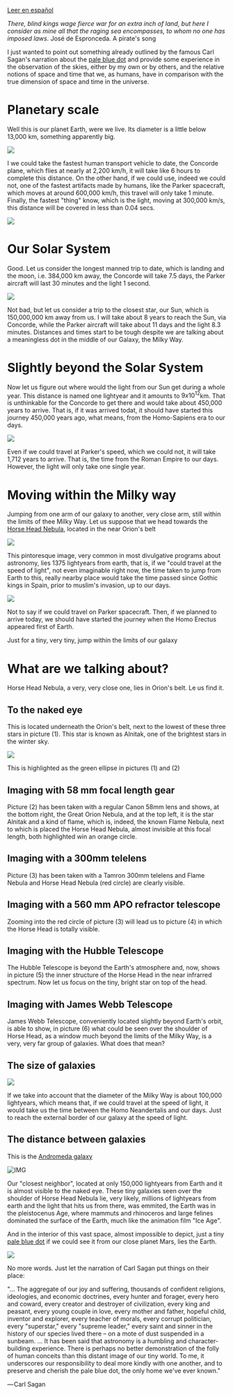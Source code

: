 [Leer en español](./Relatividad.md)

*There, blind kings wage fierce war for an extra inch of land, but here I consider as mine all that the raging sea encompasses, to whom no one has imposed laws.*
José de Espronceda. A pirate's song



I just wanted to point out something already outlined by the famous Carl Sagan's narration about the [pale blue dot](https://en.wikipedia.org/wiki/Pale_Blue_Dot) and provide some experience in the observation of the skies, either by my own or by others, and the relative notions of space and time that we, as humans, have in comparison with the true dimension of space and time in the universe.


# Planetary scale

Well this is our planet Earth, were we live. Its diameter is a little below 13,000 km, something apparently big. 

![](Pics/earth.jpg)

I we could take the fastest human transport vehicle to date, the Concorde plane, which flies at nearly at 2,200 km/h, it will take like 6 hours to complete this distance. On the other hand, if we could use, indeed we could not, one of the fastest artifacts made by humans, like the Parker spacecraft, which moves at around 600,000 km/h, this travel will only take 1 minute. Finally, the fastest "thing" know, which is the light, moving at 300,000 km/s, this distance will be covered in less than 0.04 secs. 

![](Pics/earth-and-moon.jpg)

# Our Solar System

Good. Let us consider the longest manned trip to date, which is landing and the moon, i.e. 384,000 km away, the Concorde will take 7.5 days, the Parker aircraft will last 30 minutes and the light 1 second.

![](Pics/earth-and-sun.jpg)

Not bad, but let us consider a trip to the closest star, our Sun, which is 150,000,000 km away from us. I will take about 8 years to reach the Sun, via Concorde, while the Parker aircraft will take about 11 days and the light 8.3 minutes. Distances and times start to be tough despite we are talking about a meaningless dot in the middle of our Galaxy, the Milky Way.  

# Slightly beyond the Solar System

Now let us figure out where would the light from our Sun get during a whole year. This distance is named one lightyear and it amounts to $9x10^{12}$km. That is unthinkable for the Concorde to get there and would take about 450,000 years to arrive. That is, if it was arrived todat, it should have started this journey 450,000 years ago, what means, from the Homo-Sapiens era to our days.

![](Pics/Oortcloud.jpg)

Even if we could travel at Parker's speed, which we could not, it will take 1,712 years to arrive. That is, the time from the Roman Empire to our days. However, the light will only take one single year.


# Moving within the Milky way

Jumping from one arm of our galaxy to another, very close arm, still within the limits of thee Milky Way. Let us suppose that we head towards the [Horse Head Nebula](./Horse_Head_nebula.md), located in the near Orion's belt

![](Pics/HorseHead.jpg)

This pintoresque image, very common in most divulgative programs about astronomy, lies 1375 lightyears from earth, that is, if we "could travel at the speed of light", not even imaginable right now, the time taken to jump from Earth to this, really nearby place would take the time passed since Gothic kings in Spain, prior to muslim's invasion, up to our days. 

![](Pics/EarthOrion.jpg)

Not to say if we could travel on Parker spacecraft. Then, if we planned to arrive today, we should have started the journey when the Homo Erectus appeared first of Earth.

Just for a tiny, very tiny, jump within the limits of our galaxy

# What are we talking about?

Horse Head Nebula, a very, very close one, lies in Orion's belt. Le us find it.


## To the naked eye

This is located underneath the Orion's belt, next to the lowest of these three stars in picture (1). This star is known as Alnitak, one of the brightest stars in the winter sky. 

![](Pics/TowardsHorseHead.jpg)

This is highlighted as the green ellipse in pictures (1) and (2)

## Imaging with 58 mm focal length gear

Picture (2) has been taken with a regular Canon 58mm lens and shows, at the bottom right, the Great Orion Nebula, and at the top left, it is the star Alnitak and a kind of flame, which is, indeed, the known Flame Nebula, next to which is placed the Horse Head Nebula, almost invisible at this focal length, both highlighted win an orange circle.


## Imaging with a 300mm telelens

Picture (3) has been taken with a Tamron 300mm telelens and Flame Nebula and Horse Head Nebula (red circle) are clearly visible.


## Imaging with a 560 mm APO refractor telescope

Zooming into the red circle of picture (3) will lead us to picture (4) in which the Horse Head is totally visible.

## Imaging with the Hubble Telescope

The Hubble Telescope is beyond the Earth's atmosphere and, now, shows in picture (5) the inner structure of the Horse Head in the near infrarred spectrum. Now let us focus on the tiny, bright star on top of the head.


## Imaging with James Webb Telescope

James Webb Telescope, conveniently located slightly beyond Earth's orbit, is able to show, in picture (6) what could be seen over the shoulder of Horse Head, as a window much beyond the limits of the Milky Way, is a very, very far group of galaxies. What does that mean?

## The size of galaxies

![](Pics/MilkyWay.jpg)

If we take into account that the diameter of the Milky Way is about 100,000 lightyears, which means that, if we could travel at the speed of light, it would take us the time between the Homo Neandertalis and our days. Just to reach the external border of our galaxy at the speed of light.

## The distance between galaxies

This is the [Andromeda galaxy](./Andromeda_Galaxy.md)

![IMG](..//Imaging//HD/Andromeda_Galaxy+00+co.jpg)

Our "closest neighbor", located at only 150,000 lightyears from Earth and it is almost visible to the naked eye. These tiny galaxies seen over the shoulder of Horse Head Nebula lie, very likely, millions of lightyears from earth and the light that hits us from there, was emmited, the Earth was in the pleistocenus Age, where mammuts and rhinoceros and large felines dominated the surface of the Earth, much like the animation film "Ice Age".


And in the interior of this vast space, almost impossible to depict, just a tiny [pale blue dot](https://en.wikipedia.org/wiki/Pale_Blue_Dot) if we could see it from our close planet Mars, lies the Earth.

![](PaleBlueDot.jpg)

No more words. Just let the narration of Carl Sagan put things on their place:

"...
The aggregate of our joy and suffering, thousands of confident religions, ideologies, and economic doctrines, every hunter and forager, every hero and coward, every creator and destroyer of civilization, every king and peasant, every young couple in love, every mother and father, hopeful child, inventor and explorer, every teacher of morals, every corrupt politician, every "superstar," every "supreme leader," every saint and sinner in the history of our species lived there – on a mote of dust suspended in a sunbeam.
...
It has been said that astronomy is a humbling and character-building experience. There is perhaps no better demonstration of the folly of human conceits than this distant image of our tiny world. To me, it underscores our responsibility to deal more kindly with one another, and to preserve and cherish the pale blue dot, the only home we've ever known."

— Carl Sagan





